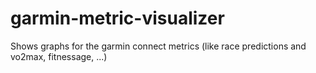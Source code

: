 # garmin-metric-visualizer
Shows graphs for the garmin connect metrics (like race predictions and vo2max, fitnessage, ...)
